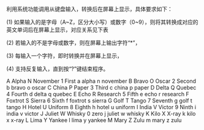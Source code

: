 利用系统功能调用从键盘输入，转换后在屏幕上显示，具体要求如下：

(1) 如果输入的是字母（A~Z，区分大小写）或数字（0~9），则将其转换成对应的英文单词后在屏幕上显示，对应关系见下表

(2) 若输入的不是字母或数字，则在屏幕上输出字符“*”，

(3) 每输入一个字符，即时转换并在屏幕上显示，

(4) 支持反复输入，直到按“?”键结束程序。

A	Alpha	N	November	1	First	a	alpha	n	november
B	Bravo	O	Oscar	2	Second	b	bravo	o	oscar
C	China	P	Paper	3	Third	c	china	p	paper
D	Delta	Q	Quebec	4	Fourth	d	delta	q	quebec
E	Echo	R	Research	5	Fifth	e	echo	r	research
F	Foxtrot	S	Sierra	6	Sixth	f	foxtrot	s	sierra
G	Golf	T	Tango	7	Seventh	g	golf	t	tango
H	Hotel	U	Uniform	8	Eighth	h	hotel	u	uniform
I	India	V	Victor	9	Ninth	i	india	v	victor
J	Juliet	W	Whisky	0	zero	j	juliet	w	whisky
K	Kilo	X	X-ray			k	kilo	x	x-ray
L	Lima	Y	Yankee			l	lima	y	yankee
M	Mary	Z	Zulu			m	mary	z	zulu
